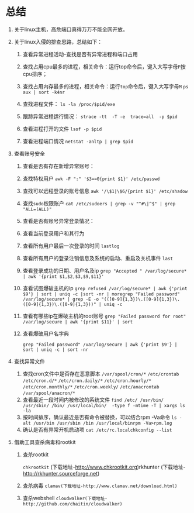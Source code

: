 # 总结

1. 关于linux主机，高危端口真得万万不能全网开放。

2. 关于linux入侵的排查思路，总结如下：

    1. 查看异常进程活动-查找是否有异常进程和端口占用
    2. 查找占用cpu最多的进程，相关命令：运行top命令后，键入大写字母`P`按cpu排序；

    3. 查找占用内存最多的进程，相关命令：运行`top`命令后，键入大写字母`M`
        `ps aux | sort -k4nr`

    4. 查找进程文件：
        `ls -la /proc/$pid/exe`
    5. 跟踪异常进程运行情况：
        `strace -tt  -T -e  trace=all  -p $pid`
    6. 查看进程打开的文件
        `lsof -p $pid`
    7. 查看进程端口情况
        `netstat -anltp | grep $pid`

3. 查看账号安全

    1. 查看是否有存在新增异常账号：

    2. 查找特权用户
        `awk -F ":" '$3==0{print $1}' /etc/passwd`

    3. 查找可以远程登录的账号信息
        `awk '/\$1|\$6/{print $1}' /etc/shadow`
    4. 查找`sudo`权限账户
        `cat /etc/sudoers | grep -v "^#\|^$" | grep "ALL=(ALL)"`
    5. 查看是否有账号异常登录情况：

    6. 查看当前登录用户和其行为

    7. 查看所有用户最后一次登录的时间
        `lastlog`
    8. 查看所有用户的登录注销信息及系统的启动、重启及关机事件
        `last`
    9. 查看登录成功的日期、用户名及ip
        `grep "Accepted " /var/log/secure* | awk '{print $1,$2,$3,$9,$11}'`
    10. 查看试图爆破主机的ip
        `grep refused /var/log/secure* | awk {'print $9'} | sort | uniq -c |sort -nr | moregrep "Failed password" /var/log/secure* | grep -E -o "(([0-9]{1,3})\.([0-9]{1,3})\.([0-9]{1,3})\.([0-9]{1,3}))" | uniq -c`
    11. 查看有哪些ip在爆破主机的root账号
        `grep "Failed password for root" /var/log/secure | awk '{print $11}' | sort`
    12. 查看爆破用户名字典

        `grep "Failed password" /var/log/secure | awk {'print $9'} | sort | uniq -c | sort -nr`

4. 查找异常文件
    1. 查找cron文件中是否存在恶意脚本
        `/var/spool/cron/*`
        `/etc/crontab`
        `/etc/cron.d/*`
        `/etc/cron.daily/*`
        `/etc/cron.hourly/*`
        `/etc/cron.monthly/*`
        `/etc/cron.weekly/`
        `/etc/anacrontab`
        `/var/spool/anacron/*`
    2. 查看最近一段时间内被修改的系统文件
        `find /etc/ /usr/bin/ /usr/sbin/ /bin/ /usr/local/bin/  -type f -mtime -T | xargs ls -la`
    3. 按时间排序，确认最近是否有命令被替换，可以结合rpm -Va命令
        `ls -alt /usr/bin /usr/sbin /bin /usr/local/binrpm -Va>rpm.log`
    4. 确认是否有异常开机启动项
        `cat /etc/rc.localchkconfig --list`

5. 借助工具查杀病毒和rootkit
    1. 查杀rootkit

        `chkrootkit` (下载地址-http://www.chkrootkit.org)rkhunter (下载地址-http://rkhunter.sourceforge.net)
    2. 查杀病毒
        `clamav(下载地址-http://www.clamav.net/download.html)`
    3. 查杀webshell
        `cloudwalker(下载地址-http://github.com/chaitin/cloudwalker)`
